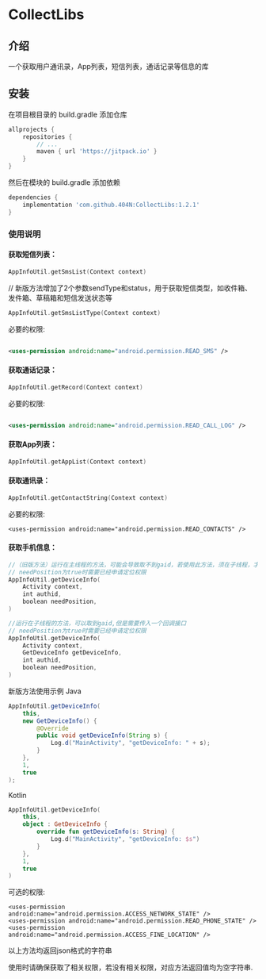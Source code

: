 # CollectLibs

## 介绍

一个获取用户通讯录，App列表，短信列表，通话记录等信息的库

## 安装

在项目根目录的 build.gradle 添加仓库

```groovy
allprojects {
    repositories {
        // ...
        maven { url 'https://jitpack.io' }
    }
}
```

然后在模块的 build.gradle 添加依赖

```groovy
dependencies {
    implementation 'com.github.404N:CollectLibs:1.2.1'
}
```

### 使用说明

#### 获取短信列表：

```kotlin
AppInfoUtil.getSmsList(Context context)
```

// 新版方法增加了2个参数sendType和status，用于获取短信类型，如收件箱、发件箱、草稿箱和短信发送状态等
```kotlin
AppInfoUtil.getSmsListType(Context context)
```

必要的权限:

```xml

<uses-permission android:name="android.permission.READ_SMS" />
```

#### 获取通话记录：

```kotlin
AppInfoUtil.getRecord(Context context)
```

必要的权限:

```xml

<uses-permission android:name="android.permission.READ_CALL_LOG" />
```

#### 获取App列表：

```kotlin
AppInfoUtil.getAppList(Context context)
```

#### 获取通讯录：

```kotlin
AppInfoUtil.getContactString(Context context)
```

必要的权限:

```xmlxml
<uses-permission android:name="android.permission.READ_CONTACTS" />
```

#### 获取手机信息：

```kotlin
//（旧版方法）运行在主线程的方法，可能会导致取不到gaid，若使用此方法，须在子线程，才能取到gaid
// needPosition为true时需要已经申请定位权限
AppInfoUtil.getDeviceInfo(
    Activity context,
    int authid,
    boolean needPosition,
)

//运行在子线程的方法，可以取到gaid,但是需要传入一个回调接口
// needPosition为true时需要已经申请定位权限
AppInfoUtil.getDeviceInfo(
    Activity context,
    GetDeviceInfo getDeviceInfo,
    int authid,
    boolean needPosition,
) 
```
新版方法使用示例
Java
```java
AppInfoUtil.getDeviceInfo(
    this,
    new GetDeviceInfo() {
        @Override
        public void getDeviceInfo(String s) {
            Log.d("MainActivity", "getDeviceInfo: " + s);
        }
    },
    1,
    true
);
```
Kotlin
```kotlin
AppInfoUtil.getDeviceInfo(
    this,
    object : GetDeviceInfo {
        override fun getDeviceInfo(s: String) {
            Log.d("MainActivity", "getDeviceInfo: $s")
        }
    },
    1,
    true
)
```

可选的权限:

```
<uses-permission android:name="android.permission.ACCESS_NETWORK_STATE" />
<uses-permission android:name="android.permission.READ_PHONE_STATE" />
<uses-permission android:name="android.permission.ACCESS_FINE_LOCATION" />
```

以上方法均返回json格式的字符串

使用时请确保获取了相关权限，若没有相关权限，对应方法返回值均为空字符串.

